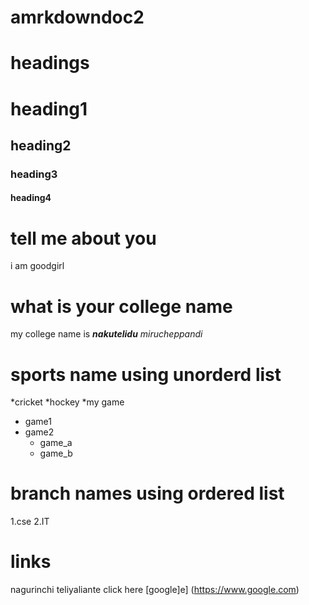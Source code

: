# amrkdowndoc2

# headings

# heading1
## heading2
### heading3
#### heading4

# tell me about you
i am goodgirl

# what is your college name
my college name is ***nakutelidu*** *mirucheppandi*

# sports name using unorderd list

*cricket
*hockey
*my game
   * game1
   * game2
     * game_a
     * game_b
     
 # branch names using ordered list
 1.cse
 2.IT
 
 # links
 nagurinchi teliyaliante click here [google]e]
 (https://www.google.com)
 
